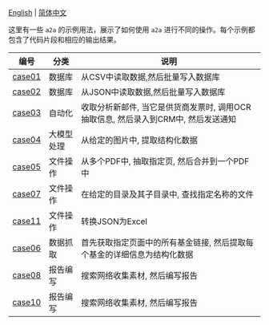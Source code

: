 [English](README.md) | [简体中文](README.cn.md)

这里有一些 `a2a` 的示例用法，展示了如何使用 `a2a` 进行不同的操作。每个示例都包含了代码片段和相应的输出结果。

|编号|分类|说明|
|---|---|---|
|[case01](case01/case01.cn.md)|数据库|从CSV中读取数据,然后批量写入数据库|
|[case02](case02/case02.md)|数据库|从JSON中读取数据,然后批量写入数据库|
|[case03](case03/case03.cn.md)|自动化|收取分析新邮件, 当它是供货商发票时, 调用OCR抽取信息, 然后录入到CRM中, 然后发送通知|
|[case04](case04/case04.md)|大模型处理|从给定的图片中, 提取结构化数据|
|[case05](case05/case05.cn.md)|文件操作|从多个PDF中, 抽取指定页, 然后合并到一个PDF中|
|[case07](case07/case07.md)|文件操作|在给定的目录及其子目录中, 查找指定名称的文件|
|[case11](case11/case11.md)|文件操作|转换JSON为Excel|
|[case06](case06/case06.cn.md)|数据抓取|首先获取指定页面中的所有基金链接, 然后提取每个基金的详细信息为结构化数据|
|[case08](case08/case08.md)|报告编写|搜索网络收集素材, 然后编写报告|
|[case10](case10/case10.md)|报告编写|搜索网络收集素材, 然后编写报告|
